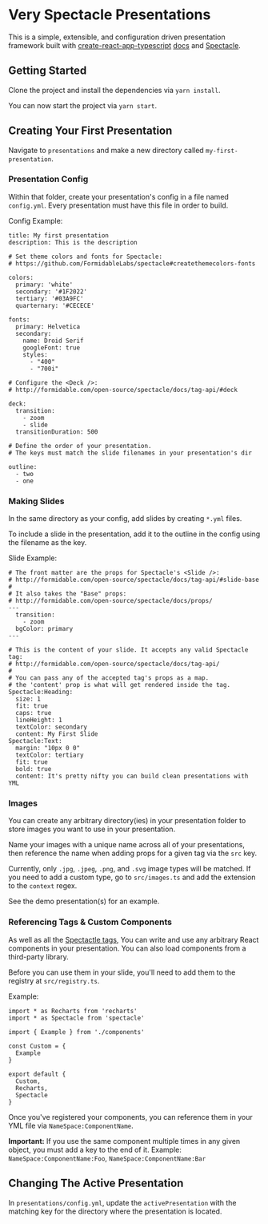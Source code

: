 # Very Spectacle Presentations
This is a simple, extensible, and configuration driven presentation framework built with [create-react-app-typescript](https://github.com/wmonk/create-react-app-typescript) [docs](https://github.com/wmonk/create-react-app-typescript/blob/master/packages/react-scripts/template/README.md) and [Spectacle](http://formidable.com/open-source/spectacle/).

## Getting Started
Clone the project and install the dependencies via `yarn install`.

You can now start the project via `yarn start`.


## Creating Your First Presentation
Navigate to `presentations` and make a new directory called `my-first-presentation`.

### Presentation Config
Within that folder, create your presentation's config in a file named `config.yml`. Every presentation must have this file in order to build.

Config Example:
```
title: My first presentation
description: This is the description

# Set theme colors and fonts for Spectacle:
# https://github.com/FormidableLabs/spectacle#createthemecolors-fonts

colors:
  primary: 'white'
  secondary: '#1F2022'
  tertiary: '#03A9FC'
  quarternary: '#CECECE'

fonts:
  primary: Helvetica
  secondary:
    name: Droid Serif
    googleFont: true
    styles:
      - "400"
      - "700i"

# Configure the <Deck />:
# http://formidable.com/open-source/spectacle/docs/tag-api/#deck

deck:
  transition:
    - zoom
    - slide
  transitionDuration: 500

# Define the order of your presentation.
# The keys must match the slide filenames in your presentation's dir

outline:
  - two
  - one

```

### Making Slides
In the same directory as your config, add slides by creating `*.yml` files.

To include a slide in the presentation, add it to the outline in the config using the filename as the key.

Slide Example:
```
# The front matter are the props for Spectacle's <Slide />:
# http://formidable.com/open-source/spectacle/docs/tag-api/#slide-base
#
# It also takes the "Base" props:
# http://formidable.com/open-source/spectacle/docs/props/
---
  transition:
    - zoom
  bgColor: primary
---

# This is the content of your slide. It accepts any valid Spectacle tag:
# http://formidable.com/open-source/spectacle/docs/tag-api/
#
# You can pass any of the accepted tag's props as a map.
# the 'content' prop is what will get rendered inside the tag.
Spectacle:Heading:
  size: 1
  fit: true
  caps: true
  lineHeight: 1
  textColor: secondary
  content: My First Slide
Spectacle:Text:
  margin: "10px 0 0"
  textColor: tertiary
  fit: true
  bold: true
  content: It's pretty nifty you can build clean presentations with YML
```

### Images
You can create any arbitrary directory(ies) in your presentation folder to store images you want to use in your presentation.

Name your images with a unique name across all of your presentations, then reference the name when adding props for a given tag via the `src` key.

Currently, only `.jpg`, `.jpeg`, `.png`, and `.svg` image types will be matched. If you need to add a custom type, go to `src/images.ts` and add the extension to the `context` regex.

See the demo presentation(s) for an example.

### Referencing Tags & Custom Components
As well as all the [Spectactle tags](http://formidable.com/open-source/spectacle/docs/tag-api/), You can write and use any arbitrary React components in your presentation. You can also load components from a third-party library.

Before you can use them in your slide, you'll need to add them to the registry at `src/registry.ts`.

Example:
```
import * as Recharts from 'recharts'
import * as Spectacle from 'spectacle'

import { Example } from './components'

const Custom = {
  Example
}

export default {
  Custom,
  Recharts,
  Spectacle
}
```

Once you've registered your components, you can reference them in your YML file via `NameSpace:ComponentName`.

**Important:** If you use the same component multiple times in any given object, you must add a key to the end of it. Example: `NameSpace:ComponentName:Foo`, `NameSpace:ComponentName:Bar`

## Changing The Active Presentation
In `presentations/config.yml`, update the `activePresentation` with the matching key for the directory where the presentation is located.
